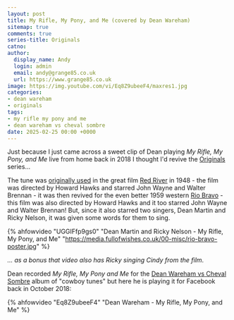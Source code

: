 ```yaml
---
layout: post
title: My Rifle, My Pony, and Me (covered by Dean Wareham)
sitemap: true
comments: true
series-title: Originals
catno:
author:
  display_name: Andy
  login: admin
  email: andy@grange85.co.uk
  url: https://www.grange85.co.uk
image: https://img.youtube.com/vi/Eq8Z9ubeeF4/maxres1.jpg
categories:
- dean wareham
- originals
tags:
- my rifle my pony and me
- dean wareham vs cheval sombre
date: 2025-02-25 00:00 +0000
---
```

Just because I just came across a sweet clip of Dean playing _My Rifle, My Pony, and Me_ live from home back in 2018 I thought I'd revive the [Originals](/category/originals/) series...

The tune was [originally used](https://youtu.be/gp0vMW016gg) in the great film [Red River](https://en.wikipedia.org/wiki/Red_River_(1948_film)) in 1948 - the film was directed by Howard Hawks and starred John Wayne and Walter Brennan - it was then revived for the even better 1959 western [Rio Bravo](https://en.wikipedia.org/wiki/Rio_Bravo_(film)) - this film was also directed by Howard Hawks and it too starred John Wayne and Walter Brennan! But, since it also starred two singers, Dean Martin and Ricky Nelson, it was given some words for them to sing.

{% ahfowvideo "UGGIFfp9gs0" "Dean Martin and Ricky Nelson - My Rifle, My Pony, and Me" "https://media.fullofwishes.co.uk/00-misc/rio-bravo-poster.jpg" %}

_... as a bonus that video also has Ricky singing Cindy from the film_.

Dean recorded _My Rifle, My Pony and Me_ for the [Dean Wareham vs Cheval Sombre](https://www.fullofwishes.co.uk/database/dean-wareham/releases/dean-wareham-vs-cheval-sombre/) album of "cowboy tunes" but here he is playing it for Facebook back in October 2018:

{% ahfowvideo "Eq8Z9ubeeF4" "Dean Wareham - My Rifle, My Pony, and Me" %}
